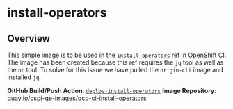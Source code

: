 # install-operators

## Overview

This simple image is to be used in the [`install-operators` ref in OpenShift CI](https://github.com/openshift/release/pull/36381). The image has been created because this ref requires the `jq` tool as well as the `oc` tool. To solve for this issue we have pulled the `origin-cli` image and installed `jq`.

**GitHub Build/Push Action**: [`deploy-install-operators`](../.github/workflows/deploy-install-operators.yaml)
**Image Repository**: [quay.io/cspi-qe-images/ocp-ci-install-operators](https://quay.io/repository/cspi-qe-images/ocp-ci-install-operators?tab=info)